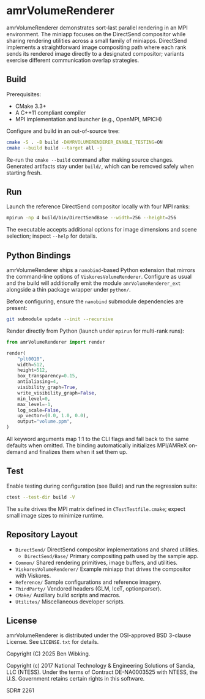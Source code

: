 # amrVolumeRenderer

amrVolumeRenderer demonstrates sort-last parallel rendering in an MPI environment.
The miniapp focuses on the DirectSend compositor while sharing rendering
utilities across a small family of miniapps. DirectSend implements a
straightforward image compositing path where each rank sends its rendered
image directly to a designated compositor; variants exercise different
communication overlap strategies.

## Build

Prerequisites:

  * CMake 3.3+
  * A C++11 compliant compiler
  * MPI implementation and launcher (e.g., OpenMPI, MPICH)

Configure and build in an out-of-source tree:

```sh
cmake -S . -B build -DAMRVOLUMERENDERER_ENABLE_TESTING=ON
cmake --build build --target all -j
```

Re-run the `cmake --build` command after making source changes. Generated
artifacts stay under `build/`, which can be removed safely when starting fresh.

## Run

Launch the reference DirectSend compositor locally with four MPI ranks:

```sh
mpirun -np 4 build/bin/DirectSendBase --width=256 --height=256
```

The executable accepts additional options for image dimensions and scene
selection; inspect `--help` for details.

## Python Bindings

amrVolumeRenderer ships a `nanobind`-based Python extension that mirrors the
command-line options of `ViskoresVolumeRenderer`. Configure as usual and the
build will additionally emit the module `amrVolumeRenderer_ext` alongside a thin
package wrapper under `python/`.

Before configuring, ensure the `nanobind` submodule dependencies are present:

```sh
git submodule update --init --recursive
```

Render directly from Python (launch under `mpirun` for multi-rank runs):

```python
from amrVolumeRenderer import render

render(
    "plt0010",
    width=512,
    height=512,
    box_transparency=0.15,
    antialiasing=4,
    visibility_graph=True,
    write_visibility_graph=False,
    min_level=0,
    max_level=-1,
    log_scale=False,
    up_vector=(0.0, 1.0, 0.0),
    output="volume.ppm",
)
```

All keyword arguments map 1:1 to the CLI flags and fall back to the same
defaults when omitted. The binding automatically initializes MPI/AMReX on-demand
and finalizes them when it set them up.

## Test

Enable testing during configuration (see Build) and run the regression suite:

```sh
ctest --test-dir build -V
```

The suite drives the MPI matrix defined in `CTestTestfile.cmake`; expect small
image sizes to minimize runtime.

## Repository Layout

  * `DirectSend/` DirectSend compositor implementations and shared utilities.
    - `DirectSend/Base/` Primary compositing path used by the sample app.
  * `Common/` Shared rendering primitives, image buffers, and utilities.
  * `ViskoresVolumeRenderer/` Example miniapp that drives the compositor with Viskores.
  * `Reference/` Sample configurations and reference imagery.
  * `ThirdParty/` Vendored headers (GLM, IceT, optionparser).
  * `CMake/` Auxiliary build scripts and macros.
  * `Utilites/` Miscellaneous developer scripts.

## License

amrVolumeRenderer is distributed under the OSI-approved BSD 3-clause License.
See `LICENSE.txt` for details.

Copyright (C) 2025 Ben Wibking.

Copyright (c) 2017
National Technology & Engineering Solutions of Sandia, LLC (NTESS). Under
the terms of Contract DE-NA0003525 with NTESS, the U.S. Government retains
certain rights in this software.

SDR# 2261
